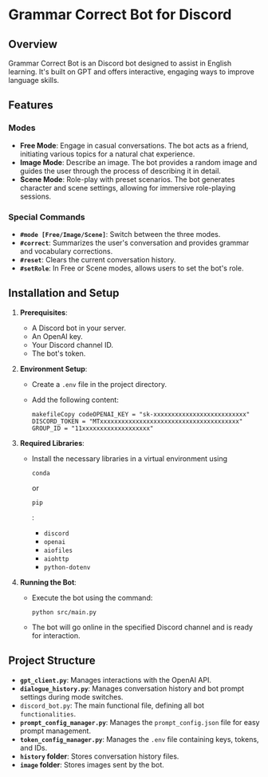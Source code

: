 # Grammar Correct Bot for Discord

## Overview

Grammar Correct Bot is an Discord bot designed to assist in English learning. It's built on GPT and offers interactive, engaging ways to improve language skills.

## Features

### Modes

* **Free Mode**: Engage in casual conversations. The bot acts as a friend, initiating various topics for a natural chat experience.
* **Image Mode**: Describe an image. The bot provides a random image and guides the user through the process of describing it in detail.
* **Scene Mode**: Role-play with preset scenarios. The bot generates character and scene settings, allowing for immersive role-playing sessions.

### Special Commands

* **`#mode [Free/Image/Scene]`**: Switch between the three modes.
* **`#correct`**: Summarizes the user's conversation and provides grammar and vocabulary corrections.
* **`#reset`**: Clears the current conversation history.
* **`#setRole`**: In Free or Scene modes, allows users to set the bot's role.

## Installation and Setup

1. **Prerequisites**:

   * A Discord bot in your server.
   * An OpenAI key.
   * Your Discord channel ID.
   * The bot's token.

2. **Environment Setup**:

   * Create a `.env` file in the project directory.

   * Add the following content:

     ```
     makefileCopy codeOPENAI_KEY = "sk-xxxxxxxxxxxxxxxxxxxxxxxxxx"
     DISCORD_TOKEN = "MTxxxxxxxxxxxxxxxxxxxxxxxxxxxxxxxxxxxxxxx"
     GROUP_ID = "11xxxxxxxxxxxxxxxxxxx"
     ```

3. **Required Libraries**:

   * Install the necessary libraries in a virtual environment using 

     ```
     conda
     ```

      or 

     ```
     pip
     ```

     :

     * `discord`
     * `openai`
     * `aiofiles`
     * `aiohttp`
     * `python-dotenv`

4. **Running the Bot**:

   * Execute the bot using the command:

     ```
     python src/main.py
     ```

   * The bot will go online in the specified Discord channel and is ready for interaction.

## Project Structure

* **`gpt_client.py`**: Manages interactions with the OpenAI API.
* **`dialogue_history.py`**: Manages conversation history and bot prompt settings during mode switches.
* `discord_bot.py`: The main functional file, defining all bot `functionalities`.
* **`prompt_config_manager.py`**: Manages the `prompt_config.json` file for easy prompt management.
* **`token_config_manager.py`**: Manages the `.env` file containing keys, tokens, and IDs.
* **`history` folder**: Stores conversation history files.
* **`image` folder**: Stores images sent by the bot.
